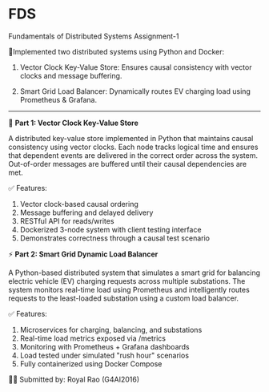 # FDS
Fundamentals of Distributed Systems Assignment-1

🚀Implemented two distributed systems using Python and Docker:

1. Vector Clock Key-Value Store: Ensures causal consistency with vector clocks and message buffering.

2. Smart Grid Load Balancer: Dynamically routes EV charging load using Prometheus & Grafana.

---------------------------------------------------------------------------------------------------------------------------------------------------------------------------------------------------------------------

🔁 **Part 1: Vector Clock Key-Value Store**

A distributed key-value store implemented in Python that maintains causal consistency using vector clocks. Each node tracks logical time and ensures that dependent events are delivered in the correct order across the system. Out-of-order messages are buffered until their causal dependencies are met.

✅ Features:

1. Vector clock-based causal ordering
2. Message buffering and delayed delivery
3. RESTful API for reads/writes
4. Dockerized 3-node system with client testing interface
5. Demonstrates correctness through a causal test scenario

⚡ **Part 2: Smart Grid Dynamic Load Balancer**

A Python-based distributed system that simulates a smart grid for balancing electric vehicle (EV) charging requests across multiple substations. The system monitors real-time load using Prometheus and intelligently routes requests to the least-loaded substation using a custom load balancer.

✅ Features:
1. Microservices for charging, balancing, and substations
2. Real-time load metrics exposed via /metrics
3. Monitoring with Prometheus + Grafana dashboards
4. Load tested under simulated "rush hour" scenarios
5. Fully containerized using Docker Compose


👨‍🎓 Submitted by: Royal Rao (G4AI2016)
